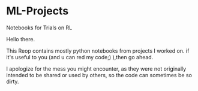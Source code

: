 # ML-Projects
Notebooks for Trials on RL

Hello there.

This Reop contains mostly python notebooks from projects I worked on. if it's useful to you (and u can red my code;) ),then go ahead.

I apologize for the mess you might encounter, as they were not originally intended to be shared or used by others, so the code can sometimes be so dirty.
